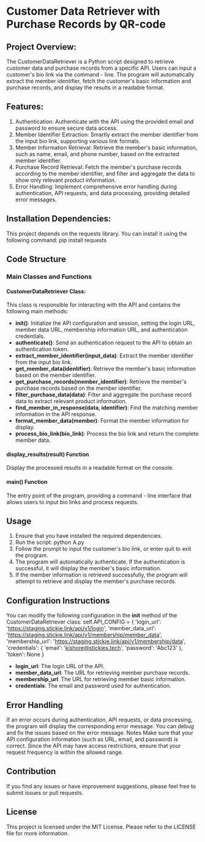 # Customer Data Retriever with Purchase Records by QR-code


## Project Overview:

The CustomerDataRetriever is a Python script designed to retrieve customer data and purchase records from a specific API. Users can input a customer's bio link via the command - line. The program will automatically extract the member identifier, fetch the customer's basic information and purchase records, and display the results in a readable format.

## Features:

1. Authentication: Authenticate with the API using the provided email and password to ensure secure data access.
2. Member Identifier Extraction: Smartly extract the member identifier from the input bio link, supporting various link formats.
3. Member Information Retrieval: Retrieve the member's basic information, such as name, email, and phone number, based on the extracted member identifier.
4. Purchase Record Retrieval: Fetch the member's purchase records according to the member identifier, and filter and aggregate the data to show only relevant product information.
5. Error Handling: Implement comprehensive error handling during authentication, API requests, and data processing, providing detailed error messages.

## Installation Dependencies:

This project depends on the requests library. You can install it using the following command:
pip install requests

## Code Structure

### Main Classes and Functions

#### CustomerDataRetriever Class:
This class is responsible for interacting with the API and contains the following main methods:

- **__init__()**: Initialize the API configuration and session, setting the login URL, member data URL, membership information URL, and authentication credentials.
- **authenticate()**: Send an authentication request to the API to obtain an authentication token.
- **extract_member_identifier(input_data)**: Extract the member identifier from the input bio link.
- **get_member_data(identifier)**: Retrieve the member's basic information based on the member identifier.
- **get_purchase_records(member_identifier)**: Retrieve the member's purchase records based on the member identifier.
- **filter_purchase_data(data)**: Filter and aggregate the purchase record data to extract relevant product information.
- **find_member_in_response(data, identifier)**: Find the matching member information in the API response.
- **format_member_data(member)**: Format the member information for display.
- **process_bio_link(bio_link)**: Process the bio link and return the complete member data.

#### display_results(result) Function
Display the processed results in a readable format on the console.

#### main() Function
The entry point of the program, providing a command - line interface that allows users to input bio links and process requests.


## Usage

1. Ensure that you have installed the required dependencies.
2. Run the script:
python A.py
3. Follow the prompt to input the customer's bio link, or enter quit to exit the program.
4. The program will automatically authenticate. If the authentication is successful, it will display the member's basic information.
5. If the member information is retrieved successfully, the program will attempt to retrieve and display the member's purchase records.

## Configuration Instructions

You can modify the following configuration in the __init__ method of the CustomerDataRetriever class:
self.API_CONFIG = {
    'login_url': 'https://staging.stickie.link/api/v1/login',
    'member_data_url': 'https://staging.stickie.link/api/v1/membership/member_data',
    'membership_url': 'https://staging.stickie.link/api/v1/membership/data',
    'credentials': {
        'email': 'kishore@stickies.tech',
        'password': 'Abc123'
    },
    'token': None
}

- **login_url**: The login URL of the API.
- **member_data_url**: The URL for retrieving member purchase records.
- **membership_url**: The URL for retrieving member basic information.
- **credentials**: The email and password used for authentication.

## Error Handling

If an error occurs during authentication, API requests, or data processing, the program will display the corresponding error message. You can debug and fix the issues based on the error message.
Notes
Make sure that your API configuration information (such as URL, email, and password) is correct.
Since the API may have access restrictions, ensure that your request frequency is within the allowed range.

## Contribution

If you find any issues or have improvement suggestions, please feel free to submit issues or pull requests.

## License

This project is licensed under the MIT License. Please refer to the LICENSE file for more information.
